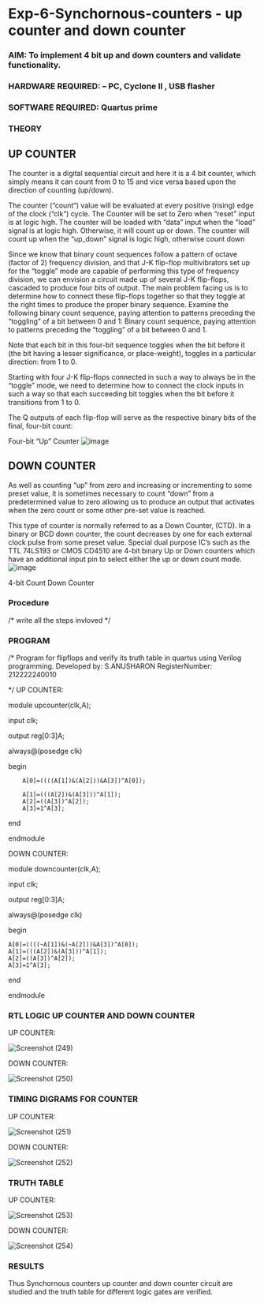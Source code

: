 # Exp-6-Synchornous-counters - up counter and down counter 
### AIM: To implement 4 bit up and down counters and validate  functionality.
### HARDWARE REQUIRED:  – PC, Cyclone II , USB flasher
### SOFTWARE REQUIRED:   Quartus prime
### THEORY 

## UP COUNTER 
The counter is a digital sequential circuit and here it is a 4 bit counter, which simply means it can count from 0 to 15 and vice versa based upon the direction of counting (up/down). 

The counter (“count“) value will be evaluated at every positive (rising) edge of the clock (“clk“) cycle.
The Counter will be set to Zero when “reset” input is at logic high.
The counter will be loaded with “data” input when the “load” signal is at logic high. Otherwise, it will count up or down.
The counter will count up when the “up_down” signal is logic high, otherwise count down

Since we know that binary count sequences follow a pattern of octave (factor of 2) frequency division, and that J-K flip-flop multivibrators set up for the “toggle” mode are capable of performing this type of frequency division, we can envision a circuit made up of several J-K flip-flops, cascaded to produce four bits of output.
The main problem facing us is to determine how to connect these flip-flops together so that they toggle at the right times to produce the proper binary sequence.
Examine the following binary count sequence, paying attention to patterns preceding the “toggling” of a bit between 0 and 1:
Binary count sequence, paying attention to patterns preceding the “toggling” of a bit between 0 and 1.

Note that each bit in this four-bit sequence toggles when the bit before it (the bit having a lesser significance, or place-weight), toggles in a particular direction: from 1 to 0.



 
 

Starting with four J-K flip-flops connected in such a way to always be in the “toggle” mode, we need to determine how to connect the clock inputs in such a way so that each succeeding bit toggles when the bit before it transitions from 1 to 0.

The Q outputs of each flip-flop will serve as the respective binary bits of the final, four-bit count:

 
 

Four-bit “Up” Counter
![image](https://user-images.githubusercontent.com/36288975/169644758-b2f4339d-9532-40c5-af40-8f4f8c942e2c.png)



## DOWN COUNTER 

As well as counting “up” from zero and increasing or incrementing to some preset value, it is sometimes necessary to count “down” from a predetermined value to zero allowing us to produce an output that activates when the zero count or some other pre-set value is reached.

This type of counter is normally referred to as a Down Counter, (CTD). In a binary or BCD down counter, the count decreases by one for each external clock pulse from some preset value. Special dual purpose IC’s such as the TTL 74LS193 or CMOS CD4510 are 4-bit binary Up or Down counters which have an additional input pin to select either the up or down count mode.
![image](https://user-images.githubusercontent.com/36288975/169644844-1a14e123-7228-4ed8-81a9-eb937dff4ac8.png)


4-bit Count Down Counter
### Procedure
/* write all the steps invloved */



### PROGRAM 
/*
Program for flipflops  and verify its truth table in quartus using Verilog programming.
Developed by: S.ANUSHARON
RegisterNumber:  212222240010

*/
UP COUNTER:

module upcounter(clk,A);

input clk;

output reg[0:3]A;

always@(posedge clk)

begin

		A[0]=((((A[1])&(A[2]))&A[3])^A[0]);
  
		A[1]=(((A[2])&(A[3]))^A[1]);
		A[2]=((A[3])^A[2]);
		A[3]=1^A[3];
end

endmodule

DOWN COUNTER:

module downcounter(clk,A);

input clk;

output reg[0:3]A;

always@(posedge clk)

begin

	A[0]=((((~A[1])&(~A[2]))&A[3])^A[0]);
	A[1]=(((A[2])&(A[3]))^A[1]);
	A[2]=((A[3])^A[2]);
	A[3]=1^A[3];
end

endmodule



### RTL LOGIC UP COUNTER AND DOWN COUNTER  

UP COUNTER:

![Screenshot (249)](https://github.com/Anusharonselva/Exp-7-Synchornous-counters-/assets/119405600/fa516adf-cb61-4634-b7d3-ea1ad6e85ede)

DOWN COUNTER:

![Screenshot (250)](https://github.com/Anusharonselva/Exp-7-Synchornous-counters-/assets/119405600/ad07e787-6278-4da8-aef1-cb4626278bb4)


### TIMING DIGRAMS FOR COUNTER  

UP COUNTER:

![Screenshot (251)](https://github.com/Anusharonselva/Exp-7-Synchornous-counters-/assets/119405600/3ad7bfea-5a70-4eb6-bfd0-ac0fd48be480)

DOWN COUNTER:

![Screenshot (252)](https://github.com/Anusharonselva/Exp-7-Synchornous-counters-/assets/119405600/78d610c9-e7db-4290-8151-7a56cb7bf573)


### TRUTH TABLE 

UP COUNTER:

![Screenshot (253)](https://github.com/Anusharonselva/Exp-7-Synchornous-counters-/assets/119405600/ce12c607-28d0-408f-95f9-40f4f8101108)

DOWN COUNTER:

![Screenshot (254)](https://github.com/Anusharonselva/Exp-7-Synchornous-counters-/assets/119405600/ba2fe067-a73e-4c51-9da3-ef3ab377ef56)

### RESULTS 

Thus Synchornous counters up counter and down counter circuit are studied and the truth table for different logic gates are verified.
